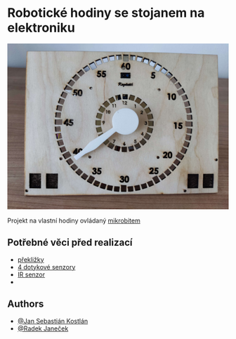 # Robotické hodiny se stojanem na elektroniku
![App Screenshot](images/hodiny.jpg)

Projekt na vlastní hodiny ovládaný [mikrobitem](https://microbit.org/)

## Potřebné věci před realizací

- [překližky](https://www.cistedrevo.cz/dreveny-tacek-z-preklizky/)
- [4 dotykové senzory](https://m.th.aliexpress.com/item/32901141115.html?gatewayAdapt=Pc2Msite)
- [IR senzor](https://dratek.cz/arduino/1142-infracerveny-opticky-senzor.html)
- 


































## Authors

- [@Jan Sebastián Kostlán](https://www.github.com/kostlanovec)
- [@Radek Janeček](https://www.github.com/janecek)


